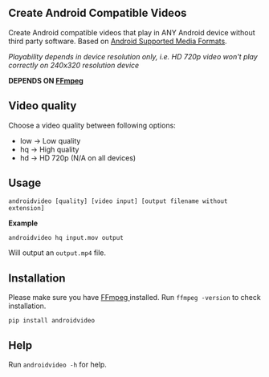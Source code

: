 ## Create Android Compatible Videos

Create Android compatible videos that play in ANY Android device
without third party software. Based
on [Android Supported Media Formats](https://developer.android.com/intl/es/guide/appendix/media-formats.html#recommendations).

*Playability depends in device resolution only, i.e. HD 720p video
  won't play correctly on 240x320 resolution device*

**DEPENDS ON [FFmpeg ](https://www.ffmpeg.org/)**

## Video quality

Choose a video quality between following options:

* low -> Low quality
* hq  -> High quality
* hd  -> HD 720p (N/A on all devices)

## Usage

`androidvideo [quality] [video input] [output filename without extension]`

**Example**

`androidvideo hq input.mov output`

Will output an `output.mp4` file.

## Installation

Please make sure you have [FFmpeg ](https://www.ffmpeg.org/)
installed. Run `ffmpeg -version` to check installation.

`pip install androidvideo`

## Help

Run `androidvideo -h` for help.
